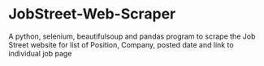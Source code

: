 # JobStreet-Web-Scraper
A python, selenium, beautifulsoup and pandas program to scrape the Job Street website for list of Position, Company, posted date and link to individual job page
